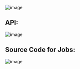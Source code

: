 ![image](https://github.com/BinhNguyenDang/GenerativeSpeechAI/assets/146049423/3b55f304-195c-489c-85c2-d034957b3c87)
## API:
![image](https://github.com/BinhNguyenDang/GenerativeSpeechAI/assets/146049423/f2fabbd3-cc4b-4d7b-86aa-9b8ea0e6efc4)
## Source Code for Jobs:
![image](https://github.com/BinhNguyenDang/GenerativeSpeechAI/assets/146049423/a28710d9-e8c7-41d9-89d7-236c7ec58677)


